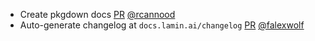 - Create pkgdown docs [PR](https://github.com/laminlabs/laminr/pull/13) [@rcannood](https://github.com/rcannood)
- Auto-generate changelog at `docs.lamin.ai/changelog` [PR](https://github.com/laminlabs/laminr/pull/15) [@falexwolf](https://github.com/falexwolf)
